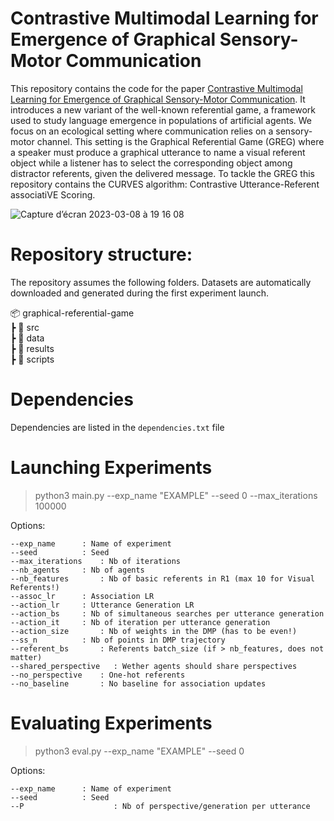 # Contrastive Multimodal Learning for Emergence of Graphical Sensory-Motor Communication

This repository contains the code for the paper [Contrastive Multimodal Learning for Emergence of Graphical Sensory-Motor Communication](https://arxiv.org/abs/2210.06468).
It introduces a new variant of the well-known referential game, a framework used to study language emergence in populations of artificial agents.
We focus on an ecological setting where communication relies on a sensory-motor channel.
This setting is the Graphical Referential Game (GREG) where a speaker must produce a graphical utterance to name a visual referent object while a listener has to select
the corresponding object among distractor referents, given the delivered message.
To tackle the GREG this repository contains the CURVES algorithm: Contrastive Utterance-Referent associatiVE Scoring.

![Capture d’écran 2023-03-08 à 19 16 08](https://user-images.githubusercontent.com/29377658/223796457-a1c6b3a8-d1cb-4e5a-9a58-2fe9f045e0ba.png)

# Repository structure:

The repository assumes the following folders. Datasets are automatically downloaded and generated during the first experiment launch.

 📦 graphical-referential-game     
 ┣ 📂 src     
   ┣ 📂 data   
   ┣ 📂 results  
   ┣ 📜 scripts  
  
# Dependencies
Dependencies are listed in the ``dependencies.txt`` file

# Launching Experiments

> python3 main.py --exp_name "EXAMPLE" --seed 0 --max_iterations 100000

Options:
```
--exp_name		: Name of experiment
--seed			: Seed
--max_iterations	: Nb of iterations
--nb_agents		: Nb of agents
--nb_features		: Nb of basic referents in R1 (max 10 for Visual Referents!)
--assoc_lr		: Association LR
--action_lr		: Utterance Generation LR
--action_bs		: Nb of simultaneous searches per utterance generation
--action_it		: Nb of iteration per utterance generation
--action_size		: Nb of weights in the DMP (has to be even!)
--ss_n			: Nb of points in DMP trajectory
--referent_bs		: Referents batch_size (if > nb_features, does not matter)
--shared_perspective   : Wether agents should share perspectives
--no_perspective	: One-hot referents
--no_baseline		: No baseline for association updates
```
# Evaluating Experiments

> python3 eval.py --exp_name "EXAMPLE" --seed 0 

Options:
```
--exp_name		: Name of experiment
--seed			: Seed
--P                    : Nb of perspective/generation per utterance
```

